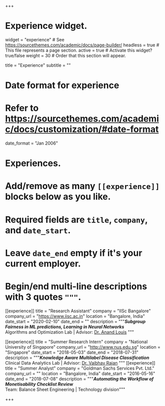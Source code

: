 +++
# Experience widget.
widget = "experience"  # See https://sourcethemes.com/academic/docs/page-builder/
headless = true  # This file represents a page section.
active = true  # Activate this widget? true/false
weight = 30  # Order that this section will appear.

title = "Experience"
subtitle = ""

# Date format for experience
#   Refer to https://sourcethemes.com/academic/docs/customization/#date-format
date_format = "Jan 2006"

# Experiences.
#   Add/remove as many `[[experience]]` blocks below as you like.
#   Required fields are `title`, `company`, and `date_start`.
#   Leave `date_end` empty if it's your current employer.
#   Begin/end multi-line descriptions with 3 quotes `"""`.

[[experience]]
  title = "Research Assistant"
  company = "IISc Bangalore"
  company_url = "https://www.iisc.ac.in"
  location = "Bangalore, India"
  date_start = "2020-02-10"
  date_end = ""
  description = """***Subgroup Fairness in ML predictions, Learning in Neural Networks*** <br>
		Algorithms and Optimization Lab | Advisor: [Dr. Anand Louis](https://www.csa.iisc.ac.in/~anandl/)
"""



[[experience]]
  title = "Summer Research Intern"
  company = "National University of Singapore"
  company_url = "http://www.nus.edu.sg"
  location = "Singapore"
  date_start = "2018-05-03"
  date_end = "2018-07-31"
  description = """***Knowledge Aware Multilabel Disease Classification*** <br>
		Clinical Data Analytics Lab | Advisor: [Dr. Vaibhav Rajan](https://sites.google.com/view/vaibhavrajan/home)
	  """
[[experience]]
  title = "Summer Analyst"
  company = "Goldman Sachs Services Pvt. Ltd."
  company_url = ""
  location = "Bangalore, India"
  date_start = "2016-05-16"
  date_end = "2018-07-08"
  description = """***Automating the Workflow of Monetisability Checklist Review***<br>
Team: Balance Sheet Engineering | Technology division"""

+++
